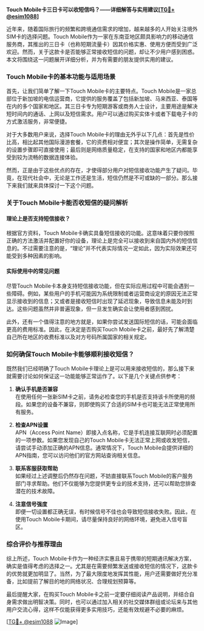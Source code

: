 **Touch Mobile卡三日卡可以收短信吗？——详细解答与实用建议[[TG💪+ @esim1088](https://t.me/s/esim1088)]**

近年来，随着国际旅行的频繁和跨境通信需求的增加，越来越多的人开始关注境外SIM卡的选择问题。Touch Mobile作为一家在东南亚地区颇具影响力的移动通信服务商，其推出的三日卡（也称短期流量卡）因其价格实惠、使用方便而受到广泛欢迎。然而，关于这款卡是否能够正常接收短信的问题，却让不少用户感到困惑。本文将围绕这一问题展开详细分析，并为有需要的朋友提供实用的建议。

### Touch Mobile卡的基本功能与适用场景

首先，让我们简单了解一下Touch Mobile卡的主要特点。Touch Mobile是一家总部位于新加坡的电信运营商，它提供的服务覆盖了包括新加坡、马来西亚、泰国等在内的多个国家和地区。其三日卡专为短期游客或商务人士设计，主要用途是解决短时间内的通话、上网以及短信需求。用户可以通过购买实体卡或者下载电子卡的方式激活服务，非常便捷。

对于大多数用户来说，选择Touch Mobile卡的理由无外乎以下几点：首先是性价比高，相比起其他国际漫游套餐，它的资费相对便宜；其次是操作简单，无需复杂的设置步骤即可直接使用；最后则是网络质量稳定，在支持的国家和地区内都能享受到较为流畅的数据连接体验。

然而，正是由于这些优点的存在，才使得部分用户对短信接收功能产生了疑问。毕竟，在现代社会中，无论是工作还是生活，短信仍然是不可或缺的一部分。那么接下来我们就来具体探讨一下这个问题。

### 关于Touch Mobile卡能否收短信的疑问解析

#### 理论上是否支持短信接收？

根据官方资料，Touch Mobile卡确实具备短信接收的功能。这意味着只要你按照正确的方法激活并配置好你的设备，理论上是完全可以接收到来自国内外的短信信息的。不过需要注意的是，“理论”并不代表实际情况一定如此，因为实际效果还可能受到多种因素的影响。

#### 实际使用中的常见问题

尽管Touch Mobile卡本身支持短信接收功能，但在实际应用过程中可能会遇到一些障碍。例如，某些用户的手机可能因为系统限制或者运营商设定的原因无法正常显示接收到的信息；又或者是接收短信时出现了延迟现象，导致信息未能及时到达。这些问题虽然并非普遍现象，但一旦发生确实会让使用者感到困扰。

此外，还有一个值得注意的地方就是，如果你尝试发送国际短信的话，可能会面临更高的费用标准。因此，在决定是否购买Touch Mobile卡之前，最好先了解清楚自己所在地区的收费标准以及对方号码所属国家的相关规定。

### 如何确保Touch Mobile卡能够顺利接收短信？

既然我们已经明确了Touch Mobile卡理论上是可以用来接收短信的，那么接下来就需要讨论如何保证这一功能能够正常运作了。以下是几个关键点供参考：

1. **确认手机是否兼容**  
   在使用任何一张新SIM卡之前，请务必检查您的手机是否支持该卡所使用的频段。如果您的设备不兼容，则即使购买了合适的SIM卡也可能无法正常使用所有服务。

2. **检查APN设置**  
   APN（Access Point Name）即接入点名称，它是手机连接互联网时必须配置的一项参数。如果您发现自己的Touch Mobile卡无法正常上网或收发短信，请尝试手动添加正确的APN信息。通常情况下，Touch Mobile会提供详细的APN指南，您可以访问他们的官方网站查询相关信息。

3. **联系客服获取帮助**  
   如果经过上述调整后仍然存在问题，不妨直接联系Touch Mobile的客户服务部门寻求帮助。他们不仅能够为您提供更专业的技术支持，还可以帮助您排查潜在的技术故障。

4. **注意信号强度**  
   即便一切设置都正确无误，有时候信号不佳也会导致短信接收失败。因此，在使用Touch Mobile卡期间，请尽量保持良好的网络环境，避免进入信号盲区。

### 综合评价与推荐理由

综上所述，Touch Mobile卡作为一种经济实惠且易于携带的短期通讯解决方案，确实是值得考虑的选择之一。尤其是在需要频繁发送或接收短信的情况下，这款卡的优势就更加明显了。当然，为了最大限度地发挥其性能，用户还需要做好充分准备，比如提前了解目的地的网络状况、合理规划预算等。

最后提醒大家，在购买Touch Mobile卡之前一定要仔细阅读产品说明，并结合自身需求做出明智决策。同时，也可以通过加入相关的社交媒体群组或论坛来与其他用户交流心得，这样不仅能获得更多实用技巧，还能有效规避不必要的麻烦。

[[TG💪+ @esim1088](https://t.me/s/esim1088) ![Image](https://i.postimg.cc/4NQfJmqS/Snipaste-2025-05-13-00-14-12.png)]